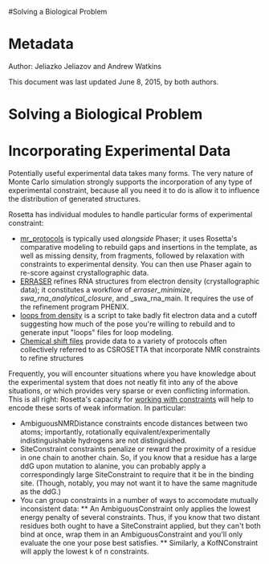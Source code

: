 #Solving a Biological Problem

Metadata
========

Author: Jeliazko Jeliazov and Andrew Watkins 

This document was last updated June 8, 2015, by both authors.

Solving a Biological Problem
=============


Incorporating Experimental Data
==========

Potentially useful experimental data takes many forms.
The very nature of Monte Carlo simulation strongly supports the incorporation of any type of experimental constraint, because all you need it to do is allow it to influence the distribution of generated structures.

Rosetta has individual modules to handle particular forms of experimental constraint:

* [mr_protocols](application_documentation/mr-protocols) is typically used _alongside_ Phaser; it uses Rosetta's comparative modeling to rebuild gaps and insertions in the template, as well as missing density, from fragments, followed by relaxation with constraints to experimental density.
You can then use Phaser again to re-score against crystallographic data.
* [ERRASER](application_documentation/erraser) refines RNA structures from electron density (crystallographic data); it constitutes a workflow of _erraser_minimize_, _swa_rna_analytical_closure_, and _swa_rna_main.
It requires the use of the refinement program PHENIX.
* [loops from density](application_documentation/loops-from-density) is a script to take badly fit electron data and a cutoff suggesting how much of the pose you're willing to rebuild and to generate input "loops" files for loop modeling. 
* [Chemical shift files](rosetta_basics/chemical-shift-file) provide data to a variety of protocols often collectively referred to as CSROSETTA that incorporate NMR constraints to refine structures

Frequently, you will encounter situations where you have knowledge about the experimental system that does not neatly fit into any of the above situations, or which provides very sparse or even conflicting information.
This is all right: Rosetta's capacity for [working with constraints](rosetta_basics/constraint-file) will help to encode these sorts of weak information.
In particular:
* AmbiguousNMRDistance constraints encode distances between two atoms; importantly, rotationally equivalent/experimentally indistinguishable hydrogens are not distinguished.
* SiteConstraint constraints penalize or reward the proximity of a residue in one chain to another chain.
So, if you know that a residue has a large ddG upon mutation to alanine, you can probably apply a correspondingly large SiteConstraint to require that it be in the binding site.
(Though, notably, you may not want it to have the same magnitude as the ddG.)
* You can group constraints in a number of ways to accomodate mutually inconsistent data:
** An AmbiguousConstraint only applies the lowest energy penalty of several constraints.
Thus, if you know that two distant residues both ought to have a SiteConstraint applied, but they can't both bind at once, wrap them in an AmbiguousConstraint and you'll only evaluate the one your pose best satisfies.
** Similarly, a KofNConstraint will apply the lowest k of n constraints.
